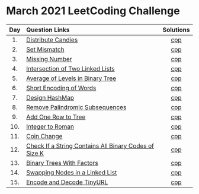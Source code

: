 # March 2021 LeetCoding Challenge

| Day | Question Links                                                                                                                                       |                           Solutions                           |
| :-: | :--------------------------------------------------------------------------------------------------------------------------------------------------- | :-----------------------------------------------------------: |
| 1.  | [Distribute Candies](https://leetcode.com/explore/challenge/card/march-leetcoding-challenge-2021/588/week-1-march-1st-march-7th/3657/)               |            [cpp](./01.%20Distribute%20Candies.cpp)            |
| 2.  | [Set Mismatch](https://leetcode.com/explore/challenge/card/march-leetcoding-challenge-2021/588/week-1-march-1st-march-7th/3658/)                     |               [cpp](./02.%20Set%20Mismatch.cpp)               |
| 3.  | [Missing Number](https://leetcode.com/explore/challenge/card/march-leetcoding-challenge-2021/588/week-1-march-1st-march-7th/3659/)                   |              [cpp](./03.%20Missing%20Number.cpp)              |
| 4.  | [Intersection of Two Linked Lists](https://leetcode.com/explore/challenge/card/march-leetcoding-challenge-2021/588/week-1-march-1st-march-7th/3660/) |  [cpp](./04.%20Intersection%20of%20Two%20Linked%20Lists.cpp)  |
| 5.  | [Average of Levels in Binary Tree](https://leetcode.com/explore/challenge/card/march-leetcoding-challenge-2021/588/week-1-march-1st-march-7th/3661/) | [cpp](./05.%20Average%20of%20Levels%20in%20Binary%20Tree.cpp) |
| 6.  | [Short Encoding of Words](https://leetcode.com/explore/challenge/card/march-leetcoding-challenge-2021/588/week-1-march-1st-march-7th/3662/)          |       [cpp](./06.%20Short%20Encoding%20of%20Words.cpp)        |
| 7.  | [Design HashMap](https://leetcode.com/explore/challenge/card/march-leetcoding-challenge-2021/588/week-1-march-1st-march-7th/3663/)                   |              [cpp](./07.%20Design%20HashMap.cpp)              |
| 8.  | [Remove Palindromic Subsequences](https://leetcode.com/explore/challenge/card/march-leetcoding-challenge-2021/589/week-2-march-8th-march-14th/3665/) |    [cpp](./08.%20Remove%20Palindromic%20Subsequences.cpp)     |
| 9.  | [Add One Row to Tree](https://leetcode.com/explore/challenge/card/march-leetcoding-challenge-2021/589/week-2-march-8th-march-14th/3666/)             |        [cpp](./09.%20Add%20One%20Row%20to%20Tree.cpp)         |
| 10. | [Integer to Roman](https://leetcode.com/explore/challenge/card/march-leetcoding-challenge-2021/589/week-2-march-8th-march-14th/3667/)                |            [cpp](./10.%20Integer%20to%20Roman.cpp)            |
| 11. | [Coin Change](https://leetcode.com/explore/challenge/card/march-leetcoding-challenge-2021/589/week-2-march-8th-march-14th/3668/)                     |               [cpp](./11.%20Coin%20Change.cpp)                |
| 12. | [Check If a String Contains All Binary Codes of Size K](https://leetcode.com/explore/challenge/card/march-leetcoding-challenge-2021/589/week-2-march-8th-march-14th/3669/)       |      [cpp](./12.%20Check%20If%20a%20String%20Contains%20All%20Binary%20Codes%20of%20Size%20K.cpp)       |
| 13. | [Binary Trees With Factors](https://leetcode.com/explore/challenge/card/march-leetcoding-challenge-2021/589/week-2-march-8th-march-14th/3670/)       |      [cpp](./13.%20Binary%20Trees%20With%20Factors.cpp)       |
| 14. | [Swapping Nodes in a Linked List](https://leetcode.com/explore/challenge/card/march-leetcoding-challenge-2021/589/week-2-march-8th-march-14th/3671/)       |      [cpp](./14.%20Swapping%20Nodes%20in%20a%20Linked%20List.cpp)       |
| 15. | [Encode and Decode TinyURL](https://leetcode.com/explore/challenge/card/march-leetcoding-challenge-2021/590/week-3-march-15th-march-21st/3673/)       |      [cpp](./15.%20Encode%20and%20Decode%20TinyURL.cpp)       |
